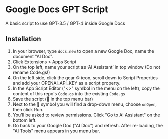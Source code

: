 # Google Docs GPT Script
A basic script to use GPT-3.5 / GPT-4 inside Google Docs 

## Installation
1. In your browser, type `docs.new` to open a new Google Doc, name the document "AI Doc".
2. Click Extensions > Apps Script
3. On the top left, name your script as ‘AI Assistant’ in top window (Do not rename Code.gs!)
4. On the left side, click the gear ⚙️ icon, scroll down to Script Properties and add your OPENAI_API_KEY as a script property.
5. In the App Script Editor ("<>" symbol in the menu on the left), copy the content of this repo's `Code.gs` into the existing `Code.gs`
6. Save the script (💾 in the top menu bar)
7. Next to the 💾 symbol you will find a drop-down menu, choose `onOpen`, then click Run.
8. You'll be asked to review permissions. Click "Go to AI Assistant" on the bottom left.
9. Go back to your Google Doc ("AI Doc") and refresh. After re-loading, the "AI Tools" menu appears in you menu bar.

